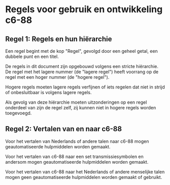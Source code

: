 # Regels voor gebruik en ontwikkeling c6-88

## Regel 1: Regels en hun hiërarchie

Een regel begint met de kop "Regel", gevolgd door een geheel getal, een dubbele punt en een titel.

De regels in dit document zijn opgebouwd volgens een stricte hiërarchie.
De regel met het lagere nummer (de "lagere regel") heeft voorrang op de regel met een hoger nummer (de "hogere regel").

Hogere regels moeten lagere regels verfijnen of iets regelen dat niet in strijd of onbesluitbaar is volgens lagere regels.

Als gevolg van deze hiërarchie moeten uitzonderingen op een regel onderdeel van zijn de regel zelf, zij kunnen niet in hogere regels worden toegevoegd.

## Regel 2: Vertalen van en naar c6-88

Voor het vertalen van Nederlands of andere talen naar c6-88 mogen geautomatiseerde hulpmiddelen worden gemaakt.

Voor het vertalen van c6-88 naar een set transmissiesymbolen en andersom mogen geautomatiseerde hulpmiddelen worden gemaakt.

Voor het vertalen van c6-88 naar het Nederlands of andere menselijke talen mogen geen geautomatiseerde hulpmiddelen worden gemaakt of gebruikt.
